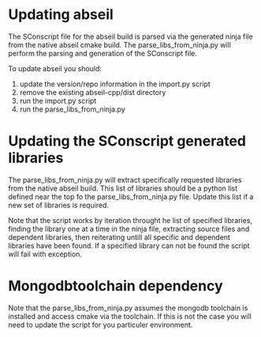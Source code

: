 # Updating abseil

The SConscript file for the abseil build is parsed via the generated ninja 
file from the native abseil cmake build. The parse_libs_from_ninja.py will 
perform the parsing and generation of the SConscript file. 

To update abseil you should:

1. update the version/repo information in the import.py script
2. remove the existing abseil-cpp/dist directory
3. run the import.py script
4. run the parse_libs_from_ninja.py

# Updating the SConscript generated libraries

The parse_libs_from_ninja.py will extract specifically requested libraries 
from the native abseil build. This list of libraries should be a python list 
defined near the top fo the parse_libs_from_ninja.py file. 
Update this list if a new set of libraries is required. 

Note that the script works by iteration throught he list of specified libraries, 
finding the library one at a time in the ninja file, extracting source files and 
dependent libraries, then reiterating untill all specific and dependent libraries 
have been found. If a specified library can not be found the script will fail 
with exception.

# Mongodbtoolchain dependency 

Note that the parse_libs_from_ninja.py assumes the mongodb toolchain is installed 
and access cmake via the toolchain. If this is not the case you will need to 
update the script for you particuler environment.

